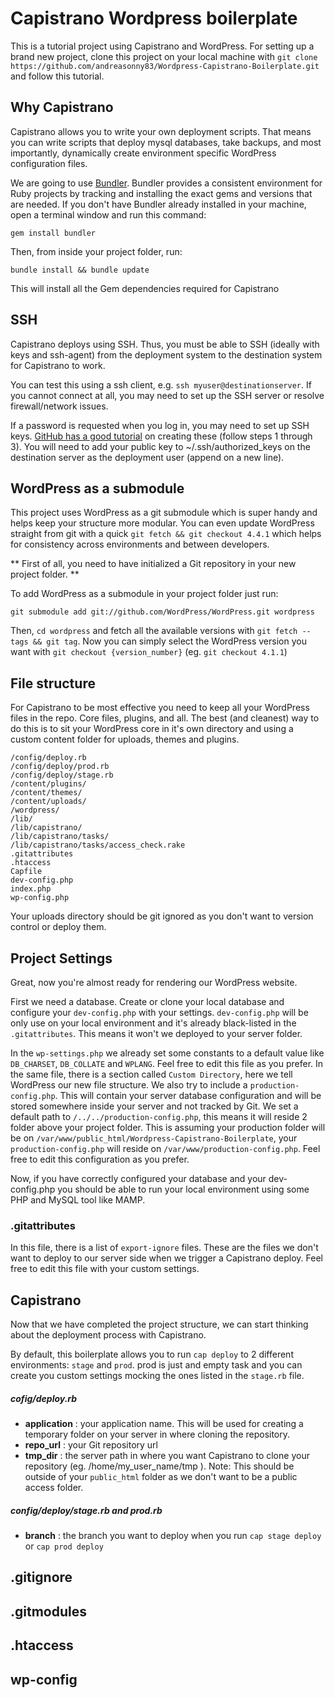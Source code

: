 # Capistrano Wordpress boilerplate
This is a tutorial project using Capistrano and WordPress.
For setting up a brand new project, clone this project on your local machine with `git clone https://github.com/andreasonny83/Wordpress-Capistrano-Boilerplate.git` and follow this tutorial.

## Why Capistrano

Capistrano allows you to write your own deployment scripts. That means you can write scripts that deploy mysql databases, take backups, and most importantly, dynamically create environment specific WordPress configuration files.

We are going to use [Bundler](http://bundler.io/). Bundler provides a consistent environment for Ruby projects by tracking and installing the exact gems and versions that are needed.
If you don't have Bundler already installed in your machine, open a terminal window and run this command:

    gem install bundler

Then, from inside your project folder, run:

    bundle install && bundle update

This will install all the Gem dependencies required for Capistrano

## SSH

Capistrano deploys using SSH. Thus, you must be able to SSH (ideally with keys and ssh-agent) from the deployment system to the destination system for Capistrano to work.

You can test this using a ssh client, e.g. `ssh myuser@destinationserver`. If you cannot connect at all, you may need to set up the SSH server or resolve firewall/network issues.

If a password is requested when you log in, you may need to set up SSH keys. [GitHub has a good tutorial](https://help.github.com/articles/generating-an-ssh-key/) on creating these (follow steps 1 through 3). You will need to add your public key to ~/.ssh/authorized_keys on the destination server as the deployment user (append on a new line).

## WordPress as a submodule

This project uses WordPress as a git submodule which is super handy and helps keep your structure more modular.
You can even update WordPress straight from git with a quick `git fetch && git checkout 4.4.1` which helps for consistency across environments and between developers.

** First of all, you need to have initialized a Git repository in your new project folder. **

To add WordPress as a submodule in your project folder just run:

    git submodule add git://github.com/WordPress/WordPress.git wordpress

Then, `cd wordpress` and fetch all the available versions with `git fetch --tags && git tag`.
Now you can simply select the WordPress version you want with `git checkout {version_number}` (eg. `git checkout 4.1.1`)

## File structure

For Capistrano to be most effective you need to keep all your WordPress files in the repo.
Core files, plugins, and all. The best (and cleanest) way to do this is to sit your WordPress core in it's own directory and using a custom content folder for uploads, themes and plugins.

    /config/deploy.rb
    /config/deploy/prod.rb
    /config/deploy/stage.rb
    /content/plugins/
    /content/themes/
    /content/uploads/
    /wordpress/
    /lib/
    /lib/capistrano/
    /lib/capistrano/tasks/
    /lib/capistrano/tasks/access_check.rake
    .gitattributes
    .htaccess
    Capfile
    dev-config.php
    index.php
    wp-config.php

Your uploads directory should be git ignored as you don't want to version control or deploy them.

## Project Settings

Great, now you're almost ready for rendering our WordPress website.

First we need a database. Create or clone your local database and configure your `dev-config.php` with your settings.
`dev-config.php` will be only use on your local environment and it's already black-listed in the `.gitattributes`. This means it won't we deployed to your server folder.

In the `wp-settings.php` we already set some constants to a default value like `DB_CHARSET`, `DB_COLLATE` and `WPLANG`. Feel free to edit this file as you prefer.
In the same file, there is a section called `Custom Directory`, here we tell WordPress our new file structure.
We also try to include a `production-config.php`. This will contain your server database configuration and will be stored somewhere inside your server and not tracked by Git. We set a default path to `/../../production-config.php`, this means it will reside 2 folder above your project folder. This is assuming your production folder will be on `/var/www/public_html/Wordpress-Capistrano-Boilerplate`, your `production-config.php` will reside on `/var/www/production-config.php`. Feel free to edit this configuration as you prefer.

Now, if you have correctly configured your database and your dev-config.php you should be able to run your local environment using some PHP and MySQL tool like MAMP.

### .gitattributes

In this file, there is a list of `export-ignore` files. These are the files we don't want to deploy to our server side when we trigger a Capistrano deploy.
Feel free to edit this file with your custom settings.

## Capistrano

Now that we have completed the project structure, we can start thinking about the deployment process with Capistrano.

By default, this boilerplate allows you to run `cap deploy` to 2 different environments: `stage` and `prod`. prod is just and empty task and you can create you custom settings mocking the ones listed in the `stage.rb` file.


##### cofig/deploy.rb

* **application** : your application name. This will be used for creating a temporary folder on your server in where cloning the repository.
* **repo_url** : your Git repository url
* **tmp_dir** : the server path in where you want Capistrano to clone your repository (eg. /home/my_user_name/tmp ). Note: This should be outside of your `public_html` folder as we don't want to be a public access folder.

##### config/deploy/stage.rb and prod.rb

* **branch** : the branch you want to deploy when you run `cap stage deploy` or `cap prod deploy`

## .gitignore
## .gitmodules
## .htaccess
## wp-config
